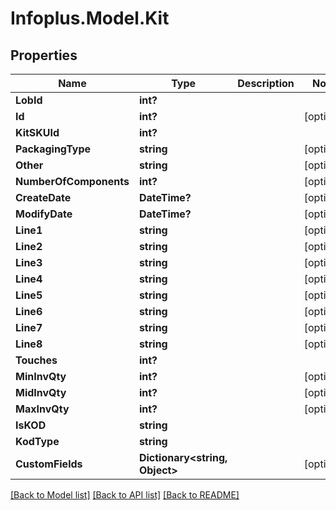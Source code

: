 # Infoplus.Model.Kit
## Properties

Name | Type | Description | Notes
------------ | ------------- | ------------- | -------------
**LobId** | **int?** |  | 
**Id** | **int?** |  | [optional] 
**KitSKUId** | **int?** |  | 
**PackagingType** | **string** |  | [optional] 
**Other** | **string** |  | [optional] 
**NumberOfComponents** | **int?** |  | [optional] 
**CreateDate** | **DateTime?** |  | [optional] 
**ModifyDate** | **DateTime?** |  | [optional] 
**Line1** | **string** |  | [optional] 
**Line2** | **string** |  | [optional] 
**Line3** | **string** |  | [optional] 
**Line4** | **string** |  | [optional] 
**Line5** | **string** |  | [optional] 
**Line6** | **string** |  | [optional] 
**Line7** | **string** |  | [optional] 
**Line8** | **string** |  | [optional] 
**Touches** | **int?** |  | 
**MinInvQty** | **int?** |  | [optional] 
**MidInvQty** | **int?** |  | [optional] 
**MaxInvQty** | **int?** |  | [optional] 
**IsKOD** | **string** |  | 
**KodType** | **string** |  | 
**CustomFields** | **Dictionary&lt;string, Object&gt;** |  | [optional] 

[[Back to Model list]](../README.md#documentation-for-models) [[Back to API list]](../README.md#documentation-for-api-endpoints) [[Back to README]](../README.md)

